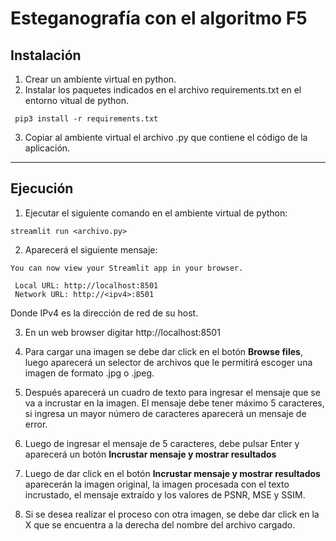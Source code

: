 # Esteganografía con el algoritmo F5

## Instalación

1.  Crear un ambiente virtual en python.
2.  Instalar los paquetes indicados en el archivo requirements.txt en el entorno vitual de python.

 ~~~
  pip3 install -r requirements.txt
~~~

3.  Copiar al ambiente virtual el archivo .py que contiene el código de la aplicación.

***
## Ejecución

1. Ejecutar el siguiente comando en el ambiente virtual de python:

  ~~~
  streamlit run <archivo.py>
~~~

2. Aparecerá el siguiente mensaje:

 ~~~
 You can now view your Streamlit app in your browser.

  Local URL: http://localhost:8501
  Network URL: http://<ipv4>:8501
~~~
Donde IPv4 es la dirección de red de su host.

3. En un web browser digitar http://localhost:8501

   

4.  Para cargar una imagen se debe dar click en el botón **Browse files**, luego aparecerá un selector de archivos que le permitirá escoger una imagen de formato .jpg o .jpeg.

5.   Después aparecerá un cuadro de texto para ingresar el mensaje que se va a incrustar en la imagen. El mensaje debe tener máximo 5 caracteres, si ingresa un mayor número de caracteres aparecerá un mensaje de error.

6.   Luego de ingresar el mensaje de 5 caracteres, debe pulsar Enter y aparecerá un botón **Incrustar mensaje y mostrar resultados**
7.   Luego de dar click en el botón **Incrustar mensaje y mostrar resultados** aparecerán la imagen original, la imagen procesada con el texto incrustado, el mensaje extraído y los valores de PSNR, MSE y SSIM.
8.   Si se desea realizar el proceso con otra imagen, se debe dar click en la X que se encuentra a la derecha del nombre del archivo cargado.

